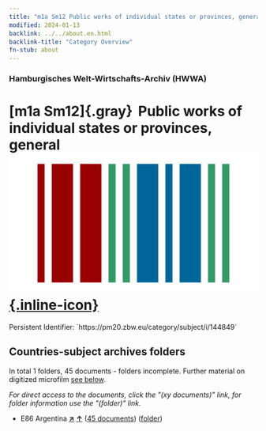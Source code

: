 ```yaml
---
title: "m1a Sm12 Public works of individual states or provinces, general"
modified: 2024-01-13
backlink: ../../about.en.html
backlink-title: "Category Overview"
fn-stub: about
---
```


### Hamburgisches Welt-Wirtschafts-Archiv (HWWA)

# [m1a Sm12]{.gray}&#8201; Public works of individual states or provinces, general &#160; [![Wikidata](/images/Wikidata-logo.svg "Wikidata"){.inline-icon}](http://www.wikidata.org/entity/Q104700301)

<div class="hint">Persistent Identifier: `https://pm20.zbw.eu/category/subject/i/144849`</div>







## Countries-subject archives folders







In total 1 folders, 45 documents - folders incomplete. Further material on digitized microfilm [see below](#filmsections).

_For direct access to the documents, click the "(xy documents)" link, for folder information use the "(folder)" link._


- E86 Argentina [**&nearr;**](../../../geo/i/141692/about.en.html "Argentina (all folders)") [**&uarr;**](../../../geo/about.en.html#E86 "Country category system") (<a href="https://pm20.zbw.eu/iiifview/folder/sh/141692,144849" title="about: Argentina : Public works of individual states or provinces, general" target="_blank">45 documents</a>) ([folder](../../../../folder/sh/1416xx/141692/1448xx/144849/about.en.html))



<a id="filmsections" />













